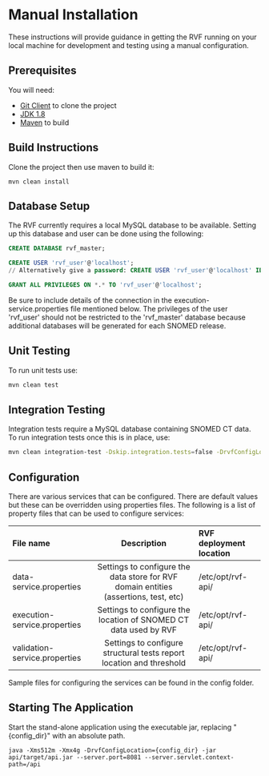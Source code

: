 Manual Installation
===================

These instructions will provide guidance in getting the RVF running on your local machine for development and testing using a manual configuration.


Prerequisites
-------------

You will need:
- [Git Client](https://git-scm.com/) to clone the project
- [JDK 1.8](http://www.oracle.com/technetwork/java/javase/downloads)
- [Maven](https://maven.apache.org/) to build


Build Instructions
------------------

Clone the project then use maven to build it:
```
mvn clean install
```

Database Setup
--------------

The RVF currently requires a local MySQL database to be available.
Setting up this database and user can be done using the following:

```sql
CREATE DATABASE rvf_master;

CREATE USER 'rvf_user'@'localhost';
// Alternatively give a password: CREATE USER 'rvf_user'@'localhost' IDENTIFIED BY 'password_here';

GRANT ALL PRIVILEGES ON *.* TO 'rvf_user'@'localhost';
```

Be sure to include details of the connection in the execution-service.properties file mentioned below.
The privileges of the user 'rvf_user' should not be restricted to the 'rvf_master' database because additional databases will be generated for each SNOMED release.

Unit Testing
--------------------

To run unit tests use:

``` bash
mvn clean test
```

Integration Testing
-------------------

Integration tests require a MySQL database containing SNOMED CT data. To run integration tests once this is in place, use:

``` bash
mvn clean integration-test -Dskip.integration.tests=false -DrvfConfigLocation={config_dir}
```

Configuration
-------------

There are various services that can be configured. There are default values but these can be overridden using properties files.
The following is a list of property files that can be used to configure services:

|File name | Description | RVF deployment location |
|:------------- |:-------------:|:-----|
data-service.properties | Settings to configure the data store for RVF domain entities (assertions, test, etc) | /etc/opt/rvf-api/ |
execution-service.properties | Settings to configure the location of SNOMED CT data used by RVF | /etc/opt/rvf-api/ |
validation-service.properties | Settings to configure structural tests report location and threshold |  /etc/opt/rvf-api/ |

Sample files for configuring the services can be found in the config folder.

Starting The Application
------------------------

Start the stand-alone application using the executable jar, replacing "{config_dir}" with an absolute path.

`java -Xms512m -Xmx4g -DrvfConfigLocation={config_dir} -jar api/target/api.jar --server.port=8081 --server.servlet.context-path=/api`
